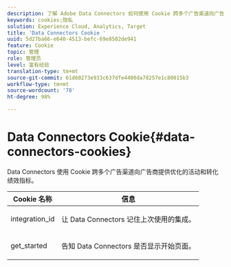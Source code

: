 ```yaml
---
description: 了解 Adobe Data Connectors 如何使用 Cookie 跨多个广告渠道向广告商提供优化的活动和转化绩效指标。
keywords: cookies;隐私
solution: Experience Cloud, Analytics, Target
title: 'Data Connectors Cookie '
uuid: 5d27ba66-e640-4513-befc-69e8502de941
feature: Cookie
topic: 管理
role: 管理员
level: 富有经验
translation-type: tm+mt
source-git-commit: 61d60273e933c637dfe4400da78257e1c80015b3
workflow-type: tm+mt
source-wordcount: '78'
ht-degree: 98%

---
```



# Data Connectors Cookie{#data-connectors-cookies}

Data Connectors 使用 Cookie 跨多个广告渠道向广告商提供优化的活动和转化绩效指标。

<table id="table_54B402C6E19C4A70B1E27BC9DFF776EB"> 
 <thead> 
  <tr> 
   <th colname="col1" class="entry"> Cookie 名称 </th> 
   <th colname="col2" class="entry"> 信息 </th> 
  </tr> 
 </thead>
 <tbody> 
  <tr> 
   <td colname="col1"> <p>integration_id </p> </td> 
   <td colname="col2"> <p>让 Data Connectors 记住上次使用的集成。 </p> </td> 
  </tr> 
  <tr> 
   <td colname="col1"> <p>get_started </p> </td> 
   <td colname="col2"> <p>告知 Data Connectors 是否显示<span class="wintitle">开始</span>页面。 </p> </td> 
  </tr> 
 </tbody> 
</table>

